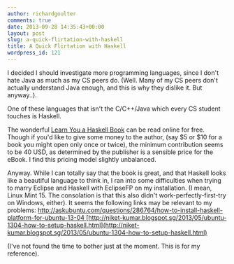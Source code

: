 ```yaml
---
author: richardgoulter
comments: true
date: 2013-09-28 14:35:43+00:00
layout: post
slug: a-quick-flirtation-with-haskell
title: A Quick Flirtation with Haskell
wordpress_id: 121
---
```


I decided I should investigate more programming languages, since I don't hate Java as much as my CS peers do. (Well. Many of my CS peers don't actually understand Java enough, and this is why they dislike it. But anyway..).

One of these languages that isn't the C/C++/Java which every CS student touches is Haskell.

The wonderful [Learn You a Haskell Book](http://learnyouahaskell.com/) can be read online for free.
Though if you'd like to give some money to the author, (say $5 or $10 for a book you might open only once or twice), the minimum contribution seems to be 40 USD, as determined by the publisher is a sensible price for the eBook.
I find this pricing model slightly unbalanced.

Anyway.
While I can totally say that the book is great, and that Haskell looks like a beautiful language to think in,
I ran into some difficulties when trying to marry Eclipse and Haskell with EclipseFP on my installation. (I mean, Linux Mint 15. The consolation is that this also didn't work-perfectly-first-try on Windows, either).
It seems the following links may be relevant to my problems:
[http://askubuntu.com/questions/286764/how-to-install-haskell-platform-for-ubuntu-13-04
](http://askubuntu.com/questions/286764/how-to-install-haskell-platform-for-ubuntu-13-04)[http://niket-kumar.blogspot.sg/2013/05/ubuntu-1304-how-to-setup-haskell.html](http://niket-kumar.blogspot.sg/2013/05/ubuntu-1304-how-to-setup-haskell.html)

(I've not found the time to bother just at the moment. This is for my reference).

